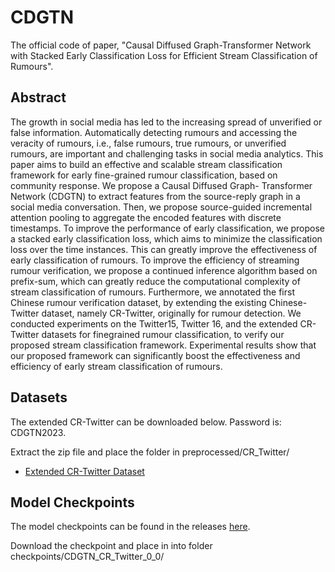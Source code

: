 # CDGTN
The official code of paper, "Causal Diffused Graph-Transformer Network with Stacked Early Classification Loss for Efficient Stream Classification of Rumours".

## Abstract
The growth in social media has led to the increasing spread of unverified or false information. Automatically detecting rumours and accessing the veracity of rumours, i.e., false rumours, true rumours, or unverified rumours, are important and challenging tasks in social media analytics. This paper aims to build an effective and scalable stream classification framework for early fine-grained rumour classification, based on community response. We propose a Causal Diffused Graph- Transformer Network (CDGTN) to extract features from the source-reply graph in a social media conversation. Then, we propose source-guided incremental attention pooling to aggregate the encoded features with discrete timestamps. To improve the performance of early classification, we propose a stacked early classification loss, which aims to minimize the classification loss over the time instances. This can greatly improve the effectiveness of early classification of rumours. To improve the efficiency of streaming rumour verification, we propose a continued inference algorithm based on prefix-sum, which can greatly reduce the computational complexity of stream classification of rumours. Furthermore, we annotated the first Chinese rumour verification dataset, by extending the existing Chinese-Twitter dataset, namely CR-Twitter, originally for rumour detection. We conducted experiments on the Twitter15, Twitter 16, and the extended CR-Twitter datasets for finegrained rumour classification, to verify our proposed stream classification framework. Experimental results show that our proposed framework can significantly boost the effectiveness and efficiency of early stream classification of rumours.

## Datasets
The extended CR-Twitter can be downloaded below. Password is: CDGTN2023.

Extract the zip file and place the folder in preprocessed/CR_Twitter/

- [Extended CR-Twitter Dataset](https://connectpolyu-my.sharepoint.com/:u:/g/personal/15083269d_connect_polyu_hk/EdUFxIS-Ea9Igvk6ddku93wBxPYSehGT3OWAb3Y00J42Yw?e=BhWfgT)
## Model Checkpoints

The model checkpoints can be found in the releases [here](https://github.com/thcheung/CDGTN/releases/tag/checkpoint).

Download the checkpoint and place in into folder checkpoints/CDGTN_CR_Twitter_0_0/
